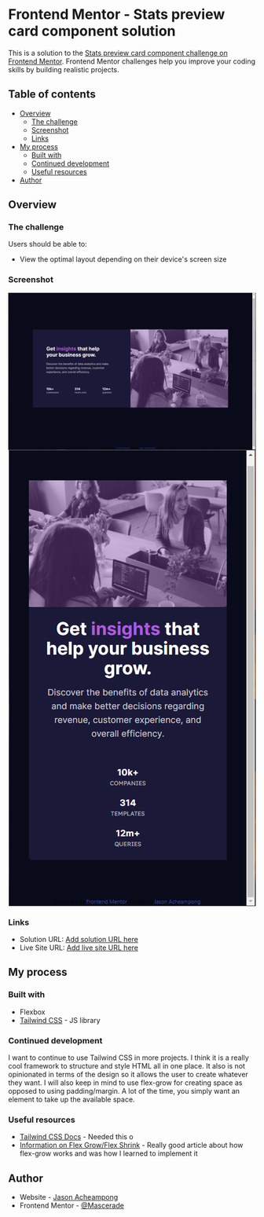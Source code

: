 # Frontend Mentor - Stats preview card component solution

This is a solution to the [Stats preview card component challenge on Frontend Mentor](https://www.frontendmentor.io/challenges/stats-preview-card-component-8JqbgoU62). Frontend Mentor challenges help you improve your coding skills by building realistic projects. 

## Table of contents

- [Overview](#overview)
  - [The challenge](#the-challenge)
  - [Screenshot](#screenshot)
  - [Links](#links)
- [My process](#my-process)
  - [Built with](#built-with)
  - [Continued development](#continued-development)
  - [Useful resources](#useful-resources)
- [Author](#author)

## Overview

### The challenge

Users should be able to:

- View the optimal layout depending on their device's screen size

### Screenshot

<img src="./docs/solution-desktop.png" style="display: block; margin: 0 auto;" />
<img src="./docs/solution-mobile.png"  style="display: block; margin: 0 auto;" />

### Links

- Solution URL: [Add solution URL here](https://your-solution-url.com)
- Live Site URL: [Add live site URL here](https://your-live-site-url.com)

## My process

### Built with

- Flexbox
- [Tailwind CSS](https://tailwindcss.com/) - JS library

### Continued development

I want to continue to use Tailwind CSS in more projects. I think it is a really cool framework to structure and style HTML all in one place. It also is not opinionated in terms of the design so it allows the user to create whatever they want. I will also keep in mind to use flex-grow for creating space as opposed to using padding/margin. A lot of the time, you simply want an element to take up the available space.

### Useful resources

- [Tailwind CSS Docs](https://tailwindcss.com/docs) - Needed this o 
- [Information on Flex Grow/Flex Shrink](https://medium.com/@tiffnogueira/understanding-flex-shrink-flex-grow-and-flex-basis-and-using-these-properties-to-their-full-e4b4afd2c930) - Really good article about how flex-grow works and was how I learned to implement it


## Author

- Website - [Jason Acheampong](https://www.github.com/Mascerade)
- Frontend Mentor - [@Mascerade](https://www.frontendmentor.io/profile/Mascerade)
